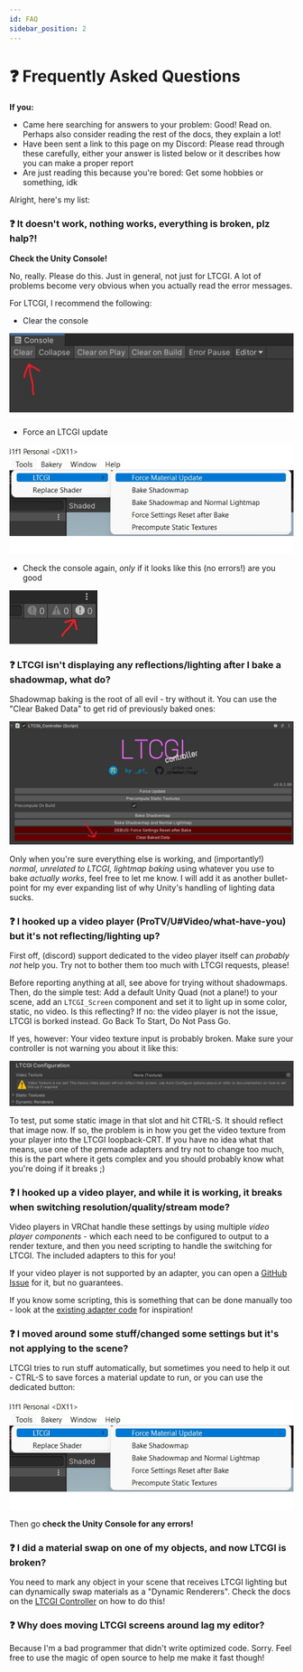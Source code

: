 ```yaml
---
id: FAQ
sidebar_position: 2
---
```


# ❓ Frequently Asked Questions

**If you:**

* Came here searching for answers to your problem: Good! Read on. Perhaps also consider reading the rest of the docs, they explain a lot!
* Have been sent a link to this page on my Discord: Please read through these carefully, either your answer is listed below or it describes how you can make a proper report
* Are just reading this because you're bored: Get some hobbies or something, idk

Alright, here's my list:

### ❓ It doesn't work, nothing works, everything is broken, plz halp?!

**Check the Unity Console!**

No, really. Please do this. Just in general, not just for LTCGI. A lot of problems become very obvious when you actually read the error messages.

For LTCGI, I recommend the following:

- Clear the console

![Clear Console button](img/clear_console.jpg)

- Force an LTCGI update

![Force Material Update with button in Unity toolbar](img/force_material_update.jpg)

- Check the console again, _only_ if it looks like this (no errors!) are you good

![Unity Console with no errors](img/console_no_errors.jpg)

### ❓ LTCGI isn't displaying any reflections/lighting after I bake a shadowmap, what do?

Shadowmap baking is the root of all evil - try without it. You can use the "Clear Baked Data" to get rid of previously baked ones:

![LTCGI Controller clear baked data button](img/ltcgi_controller_clear_baked_data.jpg)

Only when you're sure everything else is working, and (importantly!) _normal, unrelated to LTCGI, lightmap baking_ using whatever you use to bake _actually works_, feel free to let me know. I will add it as another bullet-point for my ever expanding list of why Unity's handling of lighting data sucks.

### ❓ I hooked up a video player (ProTV/U#Video/what-have-you) but it's not reflecting/lighting up?

First off, (discord) support dedicated to the video player itself can *probably not* help you. Try not to bother them too much with LTCGI requests, please!

Before reporting anything at all, see above for trying without shadowmaps. Then, do the simple test: Add a default Unity Quad (not a plane!) to your scene, add an `LTCGI_Screen` component and set it to light up in some color, static, no video. Is this reflecting? If no: the video player is not the issue, LTCGI is borked instead. Go Back To Start, Do Not Pass Go.

If yes, however: Your video texture input is probably broken. Make sure your controller is not warning you about it like this:

![LTCGI Controller warning about unset video texture](img/ltcgi_controller_no_vid_tex_warning.jpg)

To test, put some static image in that slot and hit CTRL-S. It should reflect that image now. If so, the problem is in how you get the video texture from your player into the LTCGI loopback-CRT. If you have no idea what that means, use one of the premade adapters and try not to change too much, this is the part where it gets complex and you should probably know what you're doing if it breaks ;)

### ❓ I hooked up a video player, and while it is working, it breaks when switching resolution/quality/stream mode?

Video players in VRChat handle these settings by using multiple _video player components_ - which each need to be configured to output to a render texture, and then you need scripting to handle the switching for LTCGI. The included adapters to this for you!

If your video player is not supported by an adapter, you can open a [GitHub Issue](https://github.com/PiMaker/ltcgi/issues) for it, but no guarantees.

If you know some scripting, this is something that can be done manually too - look at the [existing adapter code](https://github.com/PiMaker/ltcgi/tree/main/Adapters) for inspiration!

### ❓ I moved around some stuff/changed some settings but it's not applying to the scene?

LTCGI tries to run stuff automatically, but sometimes you need to help it out - CTRL-S to save forces a material update to run, or you can use the dedicated button:

![Force Material Update with button in Unity toolbar](img/force_material_update.jpg)

Then go **check the Unity Console for any errors!**

### ❓ I did a material swap on one of my objects, and now LTCGI is broken?

You need to mark any object in your scene that receives LTCGI lighting but can dynamically swap materials as a "Dynamic Renderers". Check the docs on the [LTCGI Controller](/Getting%20Started/Installation/Controller#controller-usage) on how to do this!

### ❓ Why does moving LTCGI screens around lag my editor?

Because I'm a bad programmer that didn't write optimized code. Sorry. Feel free to use the magic of open source to help me make it fast though!